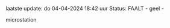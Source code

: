 laatste update: 
do 04-04-2024 18:42   uur 
Status: FAALT - geel - 
<div class="service Y">microstation</div>
